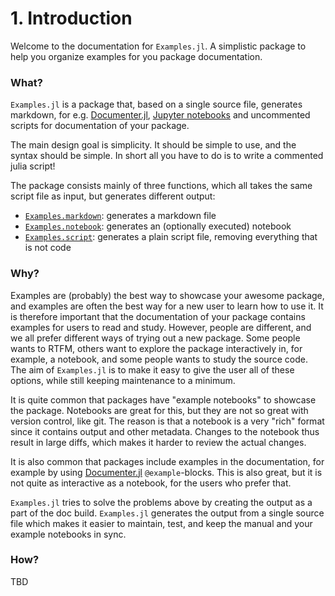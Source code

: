 # **1.** Introduction

Welcome to the documentation for `Examples.jl`. A simplistic package
to help you organize examples for you package documentation.

### What?

`Examples.jl` is a package that, based on a single source file, generates markdown,
for e.g. [Documenter.jl](https://github.com/JuliaDocs/Documenter.jl),
[Jupyter notebooks](http://jupyter.org/) and uncommented scripts for documentation
of your package.

The main design goal is simplicity. It should be simple to use, and the syntax should
be simple. In short all you have to do is to write a commented julia script!

The package consists mainly of three functions, which all takes the same script file
as input, but generates different output:
- [`Examples.markdown`](@ref): generates a markdown file
- [`Examples.notebook`](@ref): generates an (optionally executed) notebook
- [`Examples.script`](@ref): generates a plain script file, removing everything
  that is not code

### Why?

Examples are (probably) the best way to showcase your awesome package, and examples
are often the best way for a new user to learn how to use it. It is therefore important
that the documentation of your package contains examples for users to read and study.
However, people are different, and we all prefer different ways of trying out a new
package. Some people wants to RTFM, others want to explore the package interactively in,
for example, a notebook, and some people wants to study the source code. The aim of
`Examples.jl` is to make it easy to give the user all of these options, while still
keeping maintenance to a minimum.

It is quite common that packages have "example notebooks" to showcase the package.
Notebooks are great for this, but they are not so great with version control, like git.
The reason is that a notebook is a very "rich" format since it contains output and other
metadata. Changes to the notebook thus result in large diffs, which makes it harder to
review the actual changes.

It is also common that packages include examples in the documentation, for example
by using [Documenter.jl](https://github.com/JuliaDocs/Documenter.jl) `@example`-blocks.
This is also great, but it is not quite as interactive as a notebook, for the users
who prefer that.

`Examples.jl` tries to solve the problems above by creating the output as a part of the doc
build. `Examples.jl` generates the output from a single source file which makes it easier to
maintain, test, and keep the manual and your example notebooks in sync.

### How?

TBD

